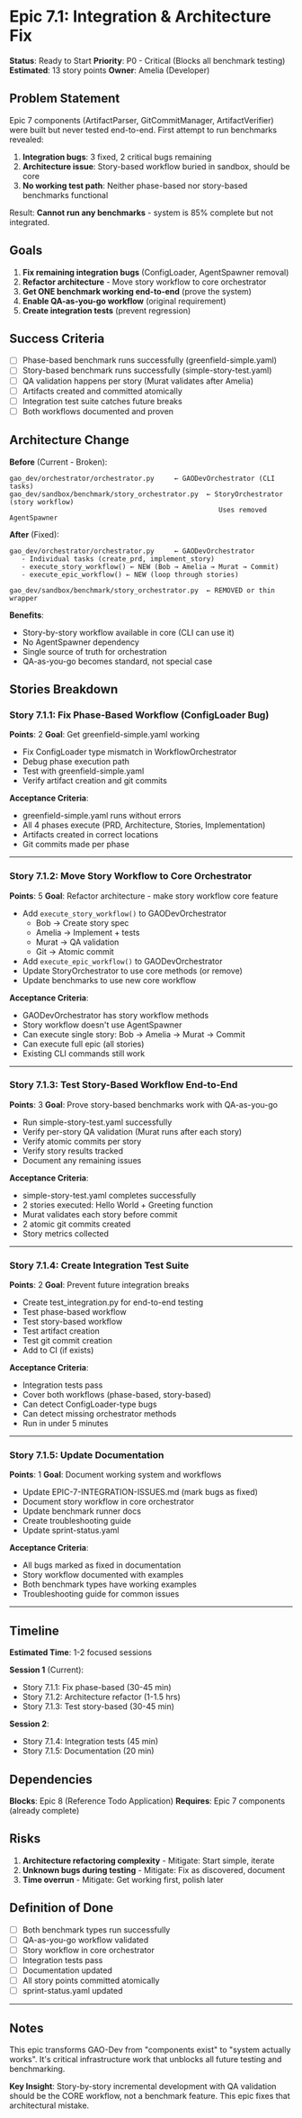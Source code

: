 # Epic 7.1: Integration & Architecture Fix

**Status**: Ready to Start
**Priority**: P0 - Critical (Blocks all benchmark testing)
**Estimated**: 13 story points
**Owner**: Amelia (Developer)

## Problem Statement

Epic 7 components (ArtifactParser, GitCommitManager, ArtifactVerifier) were built but never tested end-to-end. First attempt to run benchmarks revealed:

1. **Integration bugs**: 3 fixed, 2 critical bugs remaining
2. **Architecture issue**: Story-based workflow buried in sandbox, should be core
3. **No working test path**: Neither phase-based nor story-based benchmarks functional

Result: **Cannot run any benchmarks** - system is 85% complete but not integrated.

## Goals

1. **Fix remaining integration bugs** (ConfigLoader, AgentSpawner removal)
2. **Refactor architecture** - Move story workflow to core orchestrator
3. **Get ONE benchmark working end-to-end** (prove the system)
4. **Enable QA-as-you-go workflow** (original requirement)
5. **Create integration tests** (prevent regression)

## Success Criteria

- [ ] Phase-based benchmark runs successfully (greenfield-simple.yaml)
- [ ] Story-based benchmark runs successfully (simple-story-test.yaml)
- [ ] QA validation happens per story (Murat validates after Amelia)
- [ ] Artifacts created and committed atomically
- [ ] Integration test suite catches future breaks
- [ ] Both workflows documented and proven

## Architecture Change

**Before** (Current - Broken):
```
gao_dev/orchestrator/orchestrator.py     ← GAODevOrchestrator (CLI tasks)
gao_dev/sandbox/benchmark/story_orchestrator.py  ← StoryOrchestrator (story workflow)
                                                    Uses removed AgentSpawner
```

**After** (Fixed):
```
gao_dev/orchestrator/orchestrator.py     ← GAODevOrchestrator
   - Individual tasks (create_prd, implement_story)
   - execute_story_workflow() ← NEW (Bob → Amelia → Murat → Commit)
   - execute_epic_workflow() ← NEW (loop through stories)

gao_dev/sandbox/benchmark/story_orchestrator.py  ← REMOVED or thin wrapper
```

**Benefits**:
- Story-by-story workflow available in core (CLI can use it)
- No AgentSpawner dependency
- Single source of truth for orchestration
- QA-as-you-go becomes standard, not special case

## Stories Breakdown

### Story 7.1.1: Fix Phase-Based Workflow (ConfigLoader Bug)
**Points**: 2
**Goal**: Get greenfield-simple.yaml working

- Fix ConfigLoader type mismatch in WorkflowOrchestrator
- Debug phase execution path
- Test with greenfield-simple.yaml
- Verify artifact creation and git commits

**Acceptance Criteria**:
- greenfield-simple.yaml runs without errors
- All 4 phases execute (PRD, Architecture, Stories, Implementation)
- Artifacts created in correct locations
- Git commits made per phase

---

### Story 7.1.2: Move Story Workflow to Core Orchestrator
**Points**: 5
**Goal**: Refactor architecture - make story workflow core feature

- Add `execute_story_workflow()` to GAODevOrchestrator
  - Bob → Create story spec
  - Amelia → Implement + tests
  - Murat → QA validation
  - Git → Atomic commit
- Add `execute_epic_workflow()` to GAODevOrchestrator
- Update StoryOrchestrator to use core methods (or remove)
- Update benchmarks to use new core workflow

**Acceptance Criteria**:
- GAODevOrchestrator has story workflow methods
- Story workflow doesn't use AgentSpawner
- Can execute single story: Bob → Amelia → Murat → Commit
- Can execute full epic (all stories)
- Existing CLI commands still work

---

### Story 7.1.3: Test Story-Based Workflow End-to-End
**Points**: 3
**Goal**: Prove story-based benchmarks work with QA-as-you-go

- Run simple-story-test.yaml successfully
- Verify per-story QA validation (Murat runs after each story)
- Verify atomic commits per story
- Verify story results tracked
- Document any remaining issues

**Acceptance Criteria**:
- simple-story-test.yaml completes successfully
- 2 stories executed: Hello World + Greeting function
- Murat validates each story before commit
- 2 atomic git commits created
- Story metrics collected

---

### Story 7.1.4: Create Integration Test Suite
**Points**: 2
**Goal**: Prevent future integration breaks

- Create test_integration.py for end-to-end testing
- Test phase-based workflow
- Test story-based workflow
- Test artifact creation
- Test git commit creation
- Add to CI (if exists)

**Acceptance Criteria**:
- Integration tests pass
- Cover both workflows (phase-based, story-based)
- Can detect ConfigLoader-type bugs
- Can detect missing orchestrator methods
- Run in under 5 minutes

---

### Story 7.1.5: Update Documentation
**Points**: 1
**Goal**: Document working system and workflows

- Update EPIC-7-INTEGRATION-ISSUES.md (mark bugs as fixed)
- Document story workflow in core orchestrator
- Update benchmark runner docs
- Create troubleshooting guide
- Update sprint-status.yaml

**Acceptance Criteria**:
- All bugs marked as fixed in documentation
- Story workflow documented with examples
- Both benchmark types have working examples
- Troubleshooting guide for common issues

---

## Timeline

**Estimated Time**: 1-2 focused sessions

**Session 1** (Current):
- Story 7.1.1: Fix phase-based (30-45 min)
- Story 7.1.2: Architecture refactor (1-1.5 hrs)
- Story 7.1.3: Test story-based (30-45 min)

**Session 2**:
- Story 7.1.4: Integration tests (45 min)
- Story 7.1.5: Documentation (20 min)

## Dependencies

**Blocks**: Epic 8 (Reference Todo Application)
**Requires**: Epic 7 components (already complete)

## Risks

1. **Architecture refactoring complexity** - Mitigate: Start simple, iterate
2. **Unknown bugs during testing** - Mitigate: Fix as discovered, document
3. **Time overrun** - Mitigate: Get working first, polish later

## Definition of Done

- [ ] Both benchmark types run successfully
- [ ] QA-as-you-go workflow validated
- [ ] Story workflow in core orchestrator
- [ ] Integration tests pass
- [ ] Documentation updated
- [ ] All story points committed atomically
- [ ] sprint-status.yaml updated

---

## Notes

This epic transforms GAO-Dev from "components exist" to "system actually works". It's critical infrastructure work that unblocks all future testing and benchmarking.

**Key Insight**: Story-by-story incremental development with QA validation should be the CORE workflow, not a benchmark feature. This epic fixes that architectural mistake.
